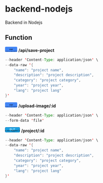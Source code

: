 # backend-nodejs
Backend in Nodejs
## Function
<img src="./diagrams/icons/POST.svg" alt="drawing" height="17"/> **/api/save-project**

```JAVA
--header 'Content-Type: application/json' \
--data-raw '{
    "name": "project name",
    "description": "project description",
    "category": "project category",
    "year": "project year",
    "lang": "project lang"
}'
```

<img src="./diagrams/icons/POST.svg" alt="drawing" height="17"/> **/upload-image/:id**

```JAVA
--header 'Content-Type: application/json' \
--form-data 'file'
```

<img src="./diagrams/icons/PUT.svg" alt="drawing" height="17"/> **/project/:id**
```JAVA
--header 'Content-Type: application/json' \
--data-raw '{
    "name": "project name",
    "description": "project description",
    "category": "project category",
    "year": "project year",
    "lang": "project lang"
}'
```